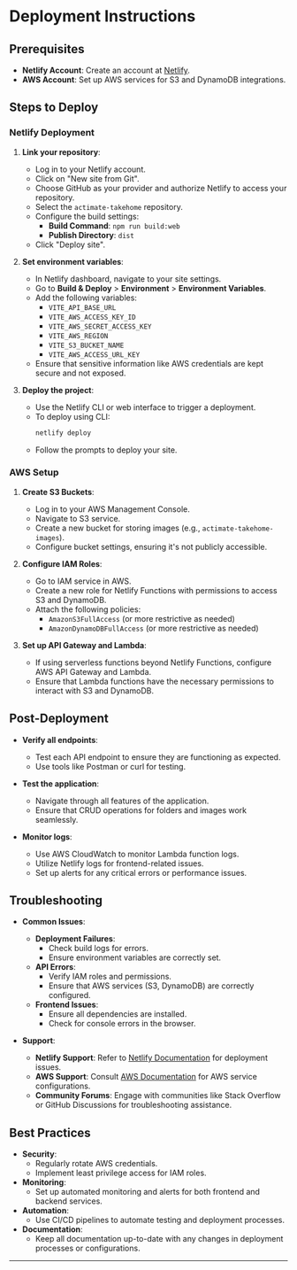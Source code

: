 # Deployment Instructions

## Prerequisites
- **Netlify Account**: Create an account at [Netlify](https://www.netlify.com/).
- **AWS Account**: Set up AWS services for S3 and DynamoDB integrations.

## Steps to Deploy

### Netlify Deployment
1. **Link your repository**:
   - Log in to your Netlify account.
   - Click on "New site from Git".
   - Choose GitHub as your provider and authorize Netlify to access your repository.
   - Select the `actimate-takehome` repository.
   - Configure the build settings:
     - **Build Command**: `npm run build:web`
     - **Publish Directory**: `dist`
   - Click "Deploy site".

2. **Set environment variables**:
   - In Netlify dashboard, navigate to your site settings.
   - Go to **Build & Deploy** > **Environment** > **Environment Variables**.
   - Add the following variables:
     - `VITE_API_BASE_URL`
     - `VITE_AWS_ACCESS_KEY_ID`
     - `VITE_AWS_SECRET_ACCESS_KEY`
     - `VITE_AWS_REGION`
     - `VITE_S3_BUCKET_NAME`
     - `VITE_AWS_ACCESS_URL_KEY`
   - Ensure that sensitive information like AWS credentials are kept secure and not exposed.

3. **Deploy the project**:
   - Use the Netlify CLI or web interface to trigger a deployment.
   - To deploy using CLI:
     ```bash
     netlify deploy
     ```
   - Follow the prompts to deploy your site.

### AWS Setup
1. **Create S3 Buckets**:
   - Log in to your AWS Management Console.
   - Navigate to S3 service.
   - Create a new bucket for storing images (e.g., `actimate-takehome-images`).
   - Configure bucket settings, ensuring it's not publicly accessible.

2. **Configure IAM Roles**:
   - Go to IAM service in AWS.
   - Create a new role for Netlify Functions with permissions to access S3 and DynamoDB.
   - Attach the following policies:
     - `AmazonS3FullAccess` (or more restrictive as needed)
     - `AmazonDynamoDBFullAccess` (or more restrictive as needed)

3. **Set up API Gateway and Lambda**:
   - If using serverless functions beyond Netlify Functions, configure AWS API Gateway and Lambda.
   - Ensure that Lambda functions have the necessary permissions to interact with S3 and DynamoDB.

## Post-Deployment
- **Verify all endpoints**:
  - Test each API endpoint to ensure they are functioning as expected.
  - Use tools like Postman or curl for testing.

- **Test the application**:
  - Navigate through all features of the application.
  - Ensure that CRUD operations for folders and images work seamlessly.

- **Monitor logs**:
  - Use AWS CloudWatch to monitor Lambda function logs.
  - Utilize Netlify logs for frontend-related issues.
  - Set up alerts for any critical errors or performance issues.

## Troubleshooting
- **Common Issues**:
  - **Deployment Failures**:
    - Check build logs for errors.
    - Ensure environment variables are correctly set.
  - **API Errors**:
    - Verify IAM roles and permissions.
    - Ensure that AWS services (S3, DynamoDB) are correctly configured.
  - **Frontend Issues**:
    - Ensure all dependencies are installed.
    - Check for console errors in the browser.

- **Support**:
  - **Netlify Support**: Refer to [Netlify Documentation](https://docs.netlify.com/) for deployment issues.
  - **AWS Support**: Consult [AWS Documentation](https://docs.aws.amazon.com/) for AWS service configurations.
  - **Community Forums**: Engage with communities like Stack Overflow or GitHub Discussions for troubleshooting assistance.

## Best Practices
- **Security**:
  - Regularly rotate AWS credentials.
  - Implement least privilege access for IAM roles.
- **Monitoring**:
  - Set up automated monitoring and alerts for both frontend and backend services.
- **Automation**:
  - Use CI/CD pipelines to automate testing and deployment processes.
- **Documentation**:
  - Keep all documentation up-to-date with any changes in deployment processes or configurations.

---
